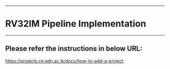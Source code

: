 ___
# RV32IM Pipeline Implementation
___

## Please refer the instructions in below URL:

https://projects.ce.pdn.ac.lk/docs/how-to-add-a-project
